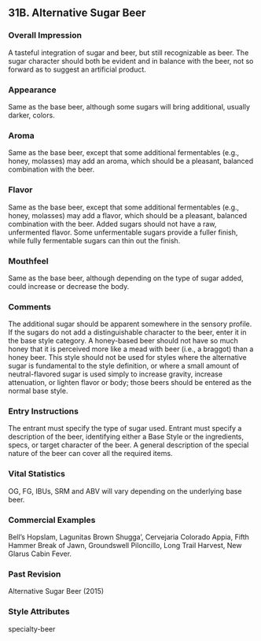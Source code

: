 ## 31B. Alternative Sugar Beer

### Overall Impression

A tasteful integration of sugar and beer, but still recognizable as beer. The sugar character should both be evident and in balance with the beer, not so forward as to suggest an artificial product.

### Appearance

Same as the base beer, although some sugars will bring additional, usually darker, colors.

### Aroma

Same as the base beer, except that some additional fermentables (e.g., honey, molasses) may add an aroma, which should be a pleasant, balanced combination with the beer.

### Flavor

Same as the base beer, except that some additional fermentables (e.g., honey, molasses) may add a flavor, which should be a pleasant, balanced combination with the beer. Added sugars should not have a raw, unfermented flavor. Some unfermentable sugars provide a fuller finish, while fully fermentable sugars can thin out the finish.

### Mouthfeel

Same as the base beer, although depending on the type of sugar added, could increase or decrease the body.

### Comments

The additional sugar should be apparent somewhere in the sensory profile. If the sugars do not add a distinguishable character to the beer, enter it in the base style category. A honey-based beer should not have so much honey that it is perceived more like a mead with beer (i.e., a braggot) than a honey beer. This style should not be used for styles where the alternative sugar is fundamental to the style definition, or where a small amount of neutral-flavored sugar is used simply to increase gravity, increase attenuation, or lighten flavor or body; those beers should be entered as the normal base style.

### Entry Instructions

The entrant must specify the type of sugar used. Entrant must specify a description of the beer, identifying either a Base Style or the ingredients, specs, or target character of the beer. A general description of the special nature of the beer can cover all the required items.

### Vital Statistics

OG, FG, IBUs, SRM and ABV will vary depending on the underlying base beer.

### Commercial Examples

Bell’s Hopslam, Lagunitas Brown Shugga’, Cervejaria Colorado Appia, Fifth Hammer Break of Jawn, Groundswell Piloncillo, Long Trail Harvest, New Glarus Cabin Fever.

### Past Revision

Alternative Sugar Beer (2015)

### Style Attributes

specialty-beer